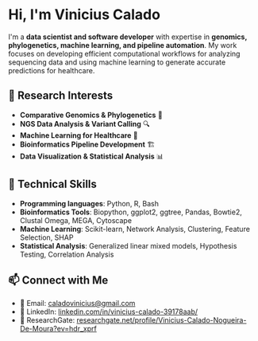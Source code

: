 # Hi, I'm Vinicius Calado

I'm a **data scientist and software developer** with expertise in **genomics, phylogenetics, machine learning, and pipeline automation**. My work focuses on developing efficient computational workflows for analyzing sequencing data and using machine learning to generate accurate predictions for healthcare. 

## 🔬 Research Interests  
- **Comparative Genomics & Phylogenetics** 🧬  
- **NGS Data Analysis & Variant Calling** 🔍  
- **Machine Learning for Healthcare** 🤖  
- **Bioinformatics Pipeline Development** 🏗  
- **Data Visualization & Statistical Analysis** 📊  

## 🚀 Technical Skills  
- **Programming languages**: Python, R, Bash  
- **Bioinformatics Tools**: Biopython, ggplot2, ggtree, Pandas, Bowtie2, Clustal Omega, MEGA, Cytoscape
- **Machine Learning**: Scikit-learn, Network Analysis, Clustering, Feature Selection, SHAP  
- **Statistical Analysis**: Generalized linear mixed models, Hypothesis Testing, Correlation Analysis

## 📫 Connect with Me  
- 📧 Email: caladovinicius@gmail.com
- 🔗 LinkedIn: [linkedin.com/in/vinicius-calado-39178aab/](https://www.linkedin.com/in/vinicius-calado-39178aab/)  
- 📝 ResearchGate: [researchgate.net/profile/Vinicius-Calado-Nogueira-De-Moura?ev=hdr_xprf](https://www.researchgate.net/profile/Vinicius-Calado-Nogueira-De-Moura?ev=hdr_xprf)  

<!--
**caladov/caladov** is a ✨ _special_ ✨ repository because its `README.md` (this file) appears on your GitHub profile.

Here are some ideas to get you started:

- 🔭 I’m currently working on ...
- 🌱 I’m currently learning ...
- 👯 I’m looking to collaborate on ...
- 🤔 I’m looking for help with ...
- 💬 Ask me about ...
- 📫 How to reach me: ...
- 😄 Pronouns: ...
- ⚡ Fun fact: ...
-->
